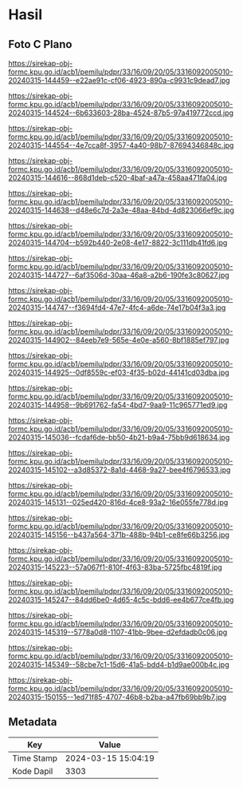 # Hasil

## Foto C Plano

https://sirekap-obj-formc.kpu.go.id/acb1/pemilu/pdpr/33/16/09/20/05/3316092005010-20240315-144459--e22ae91c-cf06-4923-890a-c9931c9dead7.jpg

https://sirekap-obj-formc.kpu.go.id/acb1/pemilu/pdpr/33/16/09/20/05/3316092005010-20240315-144524--6b633603-28ba-4524-87b5-97a419772ccd.jpg

https://sirekap-obj-formc.kpu.go.id/acb1/pemilu/pdpr/33/16/09/20/05/3316092005010-20240315-144554--4e7cca8f-3957-4a40-98b7-87694346848c.jpg

https://sirekap-obj-formc.kpu.go.id/acb1/pemilu/pdpr/33/16/09/20/05/3316092005010-20240315-144616--868d1deb-c520-4baf-a47a-458aa471fa04.jpg

https://sirekap-obj-formc.kpu.go.id/acb1/pemilu/pdpr/33/16/09/20/05/3316092005010-20240315-144638--d48e6c7d-2a3e-48aa-84bd-4d823066ef9c.jpg

https://sirekap-obj-formc.kpu.go.id/acb1/pemilu/pdpr/33/16/09/20/05/3316092005010-20240315-144704--b592b440-2e08-4e17-8822-3c111db41fd6.jpg

https://sirekap-obj-formc.kpu.go.id/acb1/pemilu/pdpr/33/16/09/20/05/3316092005010-20240315-144727--6af3506d-30aa-46a8-a2b6-190fe3c80627.jpg

https://sirekap-obj-formc.kpu.go.id/acb1/pemilu/pdpr/33/16/09/20/05/3316092005010-20240315-144747--f3694fd4-47e7-4fc4-a6de-74e17b04f3a3.jpg

https://sirekap-obj-formc.kpu.go.id/acb1/pemilu/pdpr/33/16/09/20/05/3316092005010-20240315-144902--84eeb7e9-565e-4e0e-a560-8bf1885ef797.jpg

https://sirekap-obj-formc.kpu.go.id/acb1/pemilu/pdpr/33/16/09/20/05/3316092005010-20240315-144925--0df8559c-ef03-4f35-b02d-44141cd03dba.jpg

https://sirekap-obj-formc.kpu.go.id/acb1/pemilu/pdpr/33/16/09/20/05/3316092005010-20240315-144958--9b691762-fa54-4bd7-9aa9-11c965771ed9.jpg

https://sirekap-obj-formc.kpu.go.id/acb1/pemilu/pdpr/33/16/09/20/05/3316092005010-20240315-145036--fcdaf6de-bb50-4b21-b9a4-75bb9d618634.jpg

https://sirekap-obj-formc.kpu.go.id/acb1/pemilu/pdpr/33/16/09/20/05/3316092005010-20240315-145102--a3d85372-8a1d-4468-9a27-bee4f6796533.jpg

https://sirekap-obj-formc.kpu.go.id/acb1/pemilu/pdpr/33/16/09/20/05/3316092005010-20240315-145131--025ed420-816d-4ce8-93a2-16e055fe778d.jpg

https://sirekap-obj-formc.kpu.go.id/acb1/pemilu/pdpr/33/16/09/20/05/3316092005010-20240315-145156--b437a564-371b-488b-94b1-ce8fe66b3256.jpg

https://sirekap-obj-formc.kpu.go.id/acb1/pemilu/pdpr/33/16/09/20/05/3316092005010-20240315-145223--57a067f1-810f-4f63-83ba-5725fbc4819f.jpg

https://sirekap-obj-formc.kpu.go.id/acb1/pemilu/pdpr/33/16/09/20/05/3316092005010-20240315-145247--84dd6be0-4d65-4c5c-bdd6-ee4b677ce4fb.jpg

https://sirekap-obj-formc.kpu.go.id/acb1/pemilu/pdpr/33/16/09/20/05/3316092005010-20240315-145319--5778a0d8-1107-41bb-9bee-d2efdadb0c06.jpg

https://sirekap-obj-formc.kpu.go.id/acb1/pemilu/pdpr/33/16/09/20/05/3316092005010-20240315-145349--58cbe7c1-15d6-41a5-bdd4-b1d9ae000b4c.jpg

https://sirekap-obj-formc.kpu.go.id/acb1/pemilu/pdpr/33/16/09/20/05/3316092005010-20240315-150155--1ed71f85-4707-46b8-b2ba-a47fb69bb9b7.jpg


## Metadata

| Key        | Value               |
| ---------- | ------------------- |
| Time Stamp | 2024-03-15 15:04:19 |
| Kode Dapil | 3303                |




